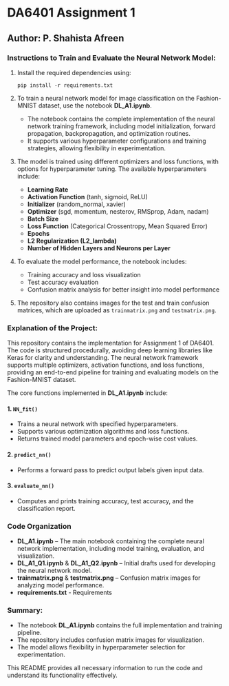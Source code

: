 # DA6401 Assignment 1

## Author: P. Shahista Afreen

### Instructions to Train and Evaluate the Neural Network Model:

1. Install the required dependencies using:

   ```
   pip install -r requirements.txt
   ```

2. To train a neural network model for image classification on the Fashion-MNIST dataset, use the notebook **DL_A1.ipynb**.
   
   - The notebook contains the complete implementation of the neural network training framework, including model initialization, forward propagation, backpropagation, and optimization routines.
   - It supports various hyperparameter configurations and training strategies, allowing flexibility in experimentation.

3. The model is trained using different optimizers and loss functions, with options for hyperparameter tuning. The available hyperparameters include:
   - **Learning Rate**
   - **Activation Function** (tanh, sigmoid, ReLU)
   - **Initializer** (random_normal, xavier)
   - **Optimizer** (sgd, momentum, nesterov, RMSprop, Adam, nadam)
   - **Batch Size**
   - **Loss Function** (Categorical Crossentropy, Mean Squared Error)
   - **Epochs**
   - **L2 Regularization (L2_lambda)**
   - **Number of Hidden Layers and Neurons per Layer**

4. To evaluate the model performance, the notebook includes:
   - Training accuracy and loss visualization
   - Test accuracy evaluation
   - Confusion matrix analysis for better insight into model performance

5. The repository also contains images for the test and train confusion matrices, which are uploaded as `trainmatrix.png` and `testmatrix.png`.

### Explanation of the Project:

This repository contains the implementation for Assignment 1 of DA6401. The code is structured procedurally, avoiding deep learning libraries like Keras for clarity and understanding. The neural network framework supports multiple optimizers, activation functions, and loss functions, providing an end-to-end pipeline for training and evaluating models on the Fashion-MNIST dataset.

The core functions implemented in **DL_A1.ipynb** include:

#### 1. `NN_fit()`
   - Trains a neural network with specified hyperparameters.
   - Supports various optimization algorithms and loss functions.
   - Returns trained model parameters and epoch-wise cost values.

#### 2. `predict_nn()`
   - Performs a forward pass to predict output labels given input data.

#### 3. `evaluate_nn()`
   - Computes and prints training accuracy, test accuracy, and the classification report.

### Code Organization
- **DL_A1.ipynb** – The main notebook containing the complete neural network implementation, including model training, evaluation, and visualization.
- **DL_A1_Q1.ipynb** & **DL_A1_Q2.ipynb** – Initial drafts used for developing the neural network model.
- **trainmatrix.png** & **testmatrix.png** – Confusion matrix images for analyzing model performance.
- **requirements.txt** - Requirements

### Summary:
- The notebook **DL_A1.ipynb** contains the full implementation and training pipeline.
- The repository includes confusion matrix images for visualization.
- The model allows flexibility in hyperparameter selection for experimentation.

This README provides all necessary information to run the code and understand its functionality effectively.

